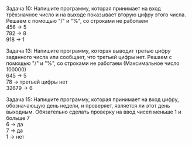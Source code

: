 Задача 10: Напишите программу, которая принимает на вход трёхзначное число и на выходе показывает вторую цифру этого числа. Решаем с помощью "/" и "%", со строками не работаем  
456 -> 5  
782 -> 8  
918 -> 1

Задача 13: Напишите программу, которая выводит третью цифру заданного числа или сообщает, что третьей цифры нет. Решаем с помощью "/" и "%", со строками не работаем (Максимальное число 100000)  
645 -> 5  
78 -> третьей цифры нет  
32679 -> 6

Задача 15: Напишите программу, которая принимает на вход цифру, обозначающую день недели, и проверяет, является ли этот день выходным. Обязательно сделать проверку на ввод чисел меньше 1 и больше 7  
6 -> да  
7 -> да  
1 -> нет